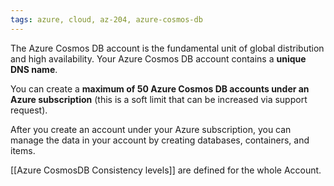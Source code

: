 ```yaml
---
tags: azure, cloud, az-204, azure-cosmos-db
---
```


The Azure Cosmos DB account is the fundamental unit of global distribution and high availability.
Your Azure Cosmos DB account contains a **unique DNS name**.

You can create a **maximum of 50 Azure Cosmos DB accounts under an Azure subscription** (this is a soft limit that can be increased via support request).

After you create an account under your Azure subscription, you can manage the data in your account by creating databases, containers, and items.

[[Azure CosmosDB Consistency levels]] are defined for the whole Account.
